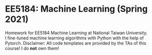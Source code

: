 # EE5184: Machine Learning (Spring 2021)
Homework for EE5184 Machine Learning at National Taiwan University. <br>
I fine-tuned machine learning algorithms with Python with the help of Pytorch.
Disclaimer: All code templates are provided by the TAs of this course! I do **not** own them!

